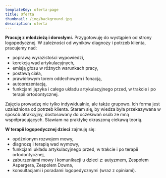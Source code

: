 ```yaml
---
templateKey: oferta-page
title: Oferta
thumbnail: /img/background.jpg
description: oferta
---
```

**Pracuję z młodzieżą i dorosłymi.** Przygotowuję do wystąpień od strony logopedycznej. W zależności od wyników diagnozy i potrzeb klienta, pracujemy nad:

* poprawą wyrazistości wypowiedzi,
* korekcją wad artykulacyjnych,
* emisją głosu w różnych warunkach pracy,
* postawą ciała,
* prawidłowym torem oddechowym i fonacją,
* autoprezentacją,
* funkcjami języka i całego układu artykulacyjnego przed, w trakcie i po terapii ortodontycznej.

Zajęcia prowadzę nie tylko indywidualnie, ale także grupowo. Ich forma jest uzależniona od potrzeb klienta. Staram się, by wiedza była przekazywana w sposób atrakcyjny, dostosowany do oczekiwań osób ze mną współpracujących. Stawiam na praktykę okraszoną ciekawą teorią. 

**W terapii logopedycznej dzieci** zajmuję się:

* opóźnionym rozwojem mowy,
* diagnozą i terapią wad wymowy,
* funkcjami układu artykulacyjnego przed, w trakcie i po terapii ortodontycznej,
* zaburzeniami mowy i komunikacji u dzieci z: autyzmem, Zespołem Aspergera, Zespołem Downa,
* konsultacjami i poradami logopedycznymi (wraz z opiniami).

